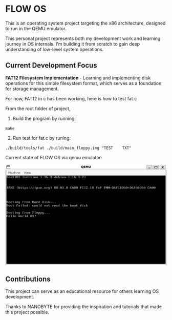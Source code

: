 # FLOW OS

This is an operating system project targeting the x86 architecture, designed to run in the QEMU emulator.

This personal project represents both my development work and learning journey in OS internals. I'm building it from scratch to gain deep understanding of low-level system operations.

## Current Development Focus

**FAT12 Filesystem Implementation** - Learning and implementing disk operations for this simple filesystem format, which serves as a foundation for storage management.

For now, FAT12 in c has been working, here is how to test fat.c 

From the root folder of project,
1. Build the program by running: 

```
make
```


2. Run test for fat.c by runing:
```
./build/tools/fat ./build/main_floppy.img "TEST    TXT"
```



Current state of FLOW OS via qemu emulator:

![Hello OS Screenshot](pics/helloOS.png)

## Contributions

This project can serve as an educational resource for others learning OS development.

Thanks to NANOBYTE for providing the inspiration and tutorials that made this project possible.
